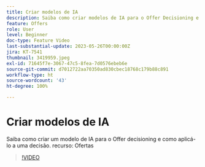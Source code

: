 ```yaml
---
title: Criar modelos de IA
description: Saiba como criar modelos de IA para o Offer Decisioning e como aplicá-los a uma decisão.
feature: Offers
role: User
level: Beginner
doc-type: Feature Video
last-substantial-update: 2023-05-26T00:00:00Z
jira: KT-7541
thumbnail: 3419959.jpeg
exl-id: 71645f7e-3067-47c5-8fea-7d0576ebeb6e
source-git-commit: d7012722aa70350ad830cbec18768c179b88c891
workflow-type: ht
source-wordcount: '43'
ht-degree: 100%

---
```


# Criar modelos de IA

Saiba como criar um modelo de IA para o Offer decisioning e como aplicá-lo a uma decisão.
recurso: Ofertas

>[!VIDEO](https://video.tv.adobe.com/v/3419959/?learn=on)
